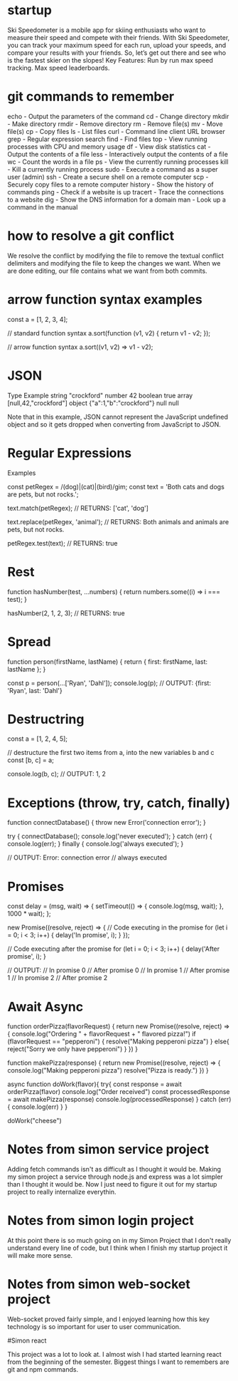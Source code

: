 # startup
Ski Speedometer is a mobile app for skiing enthusiasts who want to measure their speed and compete with their friends. With Ski Speedometer, you can track your maximum speed for each run, upload your speeds, and compare your results with your friends. So, let’s get out there and see who is the fastest skier on the slopes!
Key Features: Run by run max speed tracking. Max speed leaderboards.

# git commands to remember
echo - Output the parameters of the command
cd - Change directory
mkdir - Make directory
rmdir - Remove directory
rm - Remove file(s)
mv - Move file(s)
cp - Copy files
ls - List files
curl - Command line client URL browser
grep - Regular expression search
find - Find files
top - View running processes with CPU and memory usage
df - View disk statistics
cat - Output the contents of a file
less - Interactively output the contents of a file
wc - Count the words in a file
ps - View the currently running processes
kill - Kill a currently running process
sudo - Execute a command as a super user (admin)
ssh - Create a secure shell on a remote computer
scp - Securely copy files to a remote computer
history - Show the history of commands
ping - Check if a website is up
tracert - Trace the connections to a website
dig - Show the DNS information for a domain
man - Look up a command in the manual

# how to resolve a git conflict
We resolve the conflict by modifying the file to remove the textual conflict delimiters and modifying the file to keep the changes we want. When we are done editing, our file contains what we want from both commits.

# arrow function syntax examples
const a = [1, 2, 3, 4];

// standard function syntax
a.sort(function (v1, v2) {
  return v1 - v2;
});

// arrow function syntax
a.sort((v1, v2) => v1 - v2);

# JSON
Type	Example
string	"crockford"
number	42
boolean	true
array	[null,42,"crockford"]
object	{"a":1,"b":"crockford"}
null	null

Note that in this example, JSON cannot represent the JavaScript undefined object and so it gets dropped when converting from JavaScript to JSON.

# Regular Expressions
Examples

const petRegex = /(dog)|(cat)|(bird)/gim;
const text = 'Both cats and dogs are pets, but not rocks.';

text.match(petRegex);
// RETURNS: ['cat', 'dog']

text.replace(petRegex, 'animal');
// RETURNS: Both animals and animals are pets, but not rocks.

petRegex.test(text);
// RETURNS: true

# Rest

function hasNumber(test, ...numbers) {
  return numbers.some((i) => i === test);
}

hasNumber(2, 1, 2, 3);
// RETURNS: true

# Spread

function person(firstName, lastName) {
  return { first: firstName, last: lastName };
}

const p = person(...['Ryan', 'Dahl']);
console.log(p);
// OUTPUT: {first: 'Ryan', last: 'Dahl'}

# Destructring

const a = [1, 2, 4, 5];

// destructure the first two items from a, into the new variables b and c
const [b, c] = a;

console.log(b, c);
// OUTPUT: 1, 2

# Exceptions (throw, try, catch, finally)

function connectDatabase() {
  throw new Error('connection error');
}

try {
  connectDatabase();
  console.log('never executed');
} catch (err) {
  console.log(err);
} finally {
  console.log('always executed');
}

// OUTPUT: Error: connection error
//         always executed

# Promises

const delay = (msg, wait) => {
  setTimeout(() => {
    console.log(msg, wait);
  }, 1000 * wait);
};

new Promise((resolve, reject) => {
  // Code executing in the promise
  for (let i = 0; i < 3; i++) {
    delay('In promise', i);
  }
});

// Code executing after the promise
for (let i = 0; i < 3; i++) {
  delay('After promise', i);
}

// OUTPUT:
//   In promise 0
//   After promise 0
//   In promise 1
//   After promise 1
//   In promise 2
//   After promise 2

# Await Async

function orderPizza(flavorRequest) {
  return new Promise((resolve, reject) => {
    console.log("Ordering " + flavorRequest + " flavored pizza!")
    if (flavorRequest == "pepperoni") {
      resolve("Making pepperoni pizza")
    }
    else{
      reject("Sorry we only have pepperoni")
    }
  })
}

function makePizza(response) {
  return new Promise((resolve, reject) => {
    console.log("Making pepperoni pizza")
    resolve("Pizza is ready.")
  })
}

async function doWork(flavor){
  try{
    const response = await orderPizza(flavor)
    console.log("Order received")
    const processedResponse = await makePizza(response)
    console.log(processedResponse)
  }
  catch (err) {
    console.log(err)
  }
}

doWork("cheese")

# Notes from simon service project

Adding fetch commands isn't as difficult as I thought it would be. Making my simon project a service through node.js and express was a lot simpler than I thought it would be. Now I just need to figure it out for my startup project to really internalize everythin.

# Notes from simon login project

At this point there is so much going on in my Simon Project that I don't really understand every line of code, but I think when I finish my startup project it will make more sense.

# Notes from simon web-socket project

Web-socket proved fairly simple, and I enjoyed learning how this key technology is so important for user to user communication.

#Simon react

This project was a lot to look at. I almost wish I had started learning react from the beginning of the semester. Biggest things I want to remembers are git and npm commands. 
